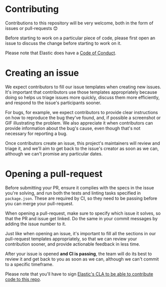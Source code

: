 # Contributing

Contributions to this repository will be very welcome, both in the form of issues or pull-requests 😊

Before starting to work on a particular piece of code, please first open an issue to discuss the change before starting to work on it.

Please note that Elastic does have a [Code of Conduct](https://www.elastic.co/community/codeofconduct).

# Creating an issue

We expect contributors to fill our issue templates when creating new issues. It's important that contributors use those templates appropriately because doing so helps us triage issues more quickly, discuss them more efficiently, and respond to the issue's participants sooner.

For bugs, for example, we expect contributors to provide clear instructions on how to reproduce the bug they've found, and, if possible a screenshot or GIF illustrating the problem. We also appreciate it when contributors can provide information about the bug's cause, even though that's not necessary for reporting a bug.

Once contributors create an issue, this project's maintainers will review and triage it, and we'll aim to get back to the issue's creator as soon as we can, although we can't promise any particular dates.

# Opening a pull-request

Before submitting your PR, ensure it complies with the specs in the issue you're solving, and run both the tests and linting tasks specified in `package.json`. These are required by CI, so they need to be passing before you can merge your pull-request.

When opening a pull-request, make sure to specify which issue it solves, so that the PR and issue get linked. Do the same in your commit messages by adding the issue number to it.

Just like when opening an issue, it's important to fill all the sections in our pull-request templates appropriately, so that we can review your contribution sooner, and provide actionable feedback in less time.

After your issue is opened **and CI is passing**, the team will do its best to review it and get back to you as soon as we can, although we can't commit to a specific timeframe.

Please note that you'll have to sign [Elastic's CLA to be able to contribute code to this repo](https://www.elastic.co/contributor-agreement).
